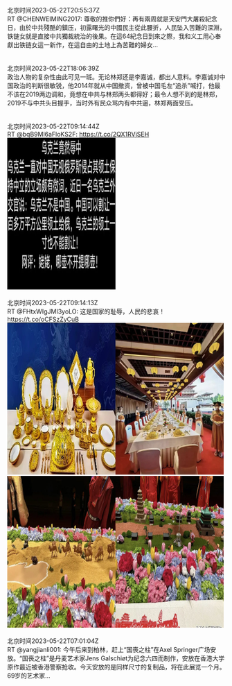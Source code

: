 北京时间2023-05-22T20:55:37Z<br>RT @CHENWEIMING2017: 尊敬的推你們好：再有兩周就是天安門大屠殺紀念日，由於中共殘酷的鎮压，初露曙光的中國民主從此腰折，人民坠入苦難的深淵，铁链女就是直接中共獨裁統治的後果。在這64紀念日到來之際，我和义工用心奉獻出铁链女這一新作，在這自由的土地上為苦難的婦女…<br><br><br>北京时间2023-05-22T18:06:39Z<br>政治人物的复杂性由此可见一斑。无论林郑还是李嘉诚，都出人意料。李嘉诚对中国政治的判断很敏锐，他2014年就从中国撤资，曾被中国毛左“追杀”喊打，他最不该在2019两边调和，竟想在中共与林郑两头都得好；最令人想不到的是林郑，2019不与中共头目握手，当时外有民众骂内有中共逼，林郑两面受压。<br><br><br>北京时间2023-05-22T09:14:44Z<br>RT @bqB9Ml6aFloKS2F: https://t.co/2QX1RVjSEH<br><img src='/temp/image/2023/u-Month-5/1660454110179610624_0.jpg' width='250' height='350'><br><br>北京时间2023-05-22T09:14:13Z<br>RT @FHtxWIgJMI3yoLO: 这是国家的耻辱，人民的悲哀！ https://t.co/oCFSzZyCuB<br><img src='/temp/image/2023/u-Month-5/1660453981439553537_0.jpg' width='250' height='350'><img src='/temp/image/2023/u-Month-5/1660453981439553537_1.jpg' width='250' height='350'><img src='/temp/image/2023/u-Month-5/1660453981439553537_2.jpg' width='250' height='350'><img src='/temp/image/2023/u-Month-5/1660453981439553537_3.jpg' width='250' height='350'><br><br>北京时间2023-05-22T07:01:04Z<br>RT @yangjianli001: 今午后来到柏林，赶上“国䘮之柱”在Axel Springer广场安放。“国䘮之柱”是丹麦艺术家Jens Galschiøt为纪念六四而制作，安放在香港大学原作最近被香港警察抢收。今天安放的是同样尺寸的复制品，将在此展览一个月。69岁的艺术家…<br><br><br>
